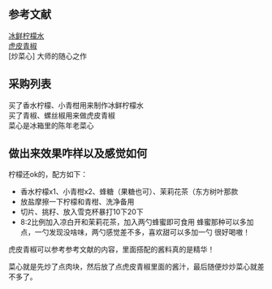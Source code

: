 ## 参考文献  
[冰鲜柠檬水](https://github.com/Anduin2017/HowToCook/blob/master/dishes/drink/%E6%9F%A0%E6%AA%AC%E6%B0%B4/%E6%9F%A0%E6%AA%AC%E6%B0%B4.md)  
[虎皮青椒](https://github.com/Anduin2017/HowToCook/blob/master/dishes/vegetable_dish/%E8%99%8E%E7%9A%AE%E9%9D%92%E6%A4%92/%E8%99%8E%E7%9A%AE%E9%9D%92%E6%A4%92.md)  
[炒菜心] 大师的随心之作  

## 采购列表
买了香水柠檬、小青柑用来制作冰鲜柠檬水  
买了青椒、螺丝椒用来做虎皮青椒  
菜心是冰箱里的陈年老菜心  

## 做出来效果咋样以及感觉如何
柠檬还ok的，配方如下：  
- 香水柠檬x1、小青柑x2、蜂糖（果糖也可）、茉莉花茶（东方树叶那款    
- 放盐摩擦一下柠檬和青柑、洗净备用  
- 切片、挑籽、放入雪克杯暴打10下20下
- 8:2比例加入凉白开和茉莉花茶，加入两勺蜂蜜即可食用
蜂蜜那种可以多加点，一勺发现没啥味，两勺感觉差不多，喜欢甜可以多加一勺
很好喝嗷！  

虎皮青椒可以参考参考文献的内容，里面搭配的酱料真的是精华！  

菜心就是先炒了点肉块，然后放了点虎皮青椒里面的酱汁，最后随便炒炒菜心就差不多了。  
